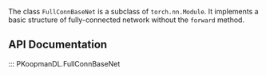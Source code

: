 
The class `FullConnBaseNet` is a subclass of `torch.nn.Module`.
It implements a basic structure of fully-connected network
without the `forward` method.

## API Documentation

::: PKoopmanDL.FullConnBaseNet